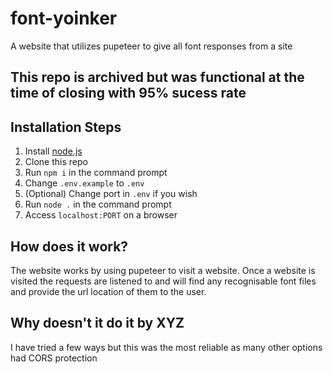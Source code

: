 # font-yoinker
A website that utilizes pupeteer to give all font responses from a site

## This repo is archived but was functional at the time of closing with 95% sucess rate

## Installation Steps
1. Install [node.js](https://nodejs.org/en)
2. Clone this repo
3. Run `npm i` in the command prompt
4. Change `.env.example` to `.env`
5. (Optional) Change port in `.env` if you wish
6. Run `node .` in the command prompt
7. Access `localhost:PORT` on a browser

## How does it work?
The website works by using pupeteer to visit a website.
Once a website is visited the requests are listened to and will find any recognisable font files and provide the url location of them to the user.

## Why doesn't it do it by XYZ
I have tried a few ways but this was the most reliable as many other options had CORS protection
